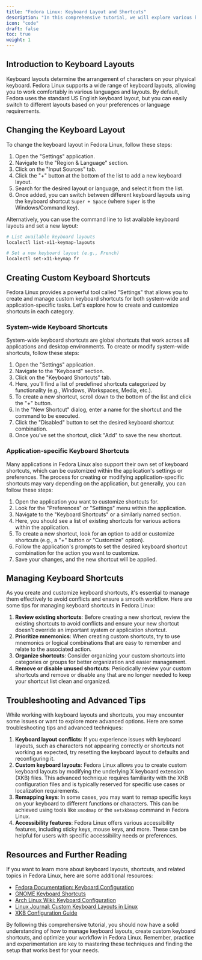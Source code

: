 ```yaml
---
title: "Fedora Linux: Keyboard Layout and Shortcuts"
description: "In this comprehensive tutorial, we will explore various keyboard layout options available in Fedora Linux and learn how to create custom keyboard shortcuts to streamline your workflow and increase productivity. We'll cover both system-wide and application-specific shortcuts, as well as how to modify existing shortcuts or create new ones tailored to your preferences."
icon: "code"
draft: false
toc: true
weight: 1
---
```


## Introduction to Keyboard Layouts

Keyboard layouts determine the arrangement of characters on your physical keyboard. Fedora Linux supports a wide range of keyboard layouts, allowing you to work comfortably in various languages and layouts. By default, Fedora uses the standard US English keyboard layout, but you can easily switch to different layouts based on your preferences or language requirements.

## Changing the Keyboard Layout

To change the keyboard layout in Fedora Linux, follow these steps:

1. Open the "Settings" application.
2. Navigate to the "Region & Language" section.
3. Click on the "Input Sources" tab.
4. Click the "+" button at the bottom of the list to add a new keyboard layout.
5. Search for the desired layout or language, and select it from the list.
6. Once added, you can switch between different keyboard layouts using the keyboard shortcut `Super + Space` (where `Super` is the Windows/Command key).

Alternatively, you can use the command line to list available keyboard layouts and set a new layout:

```bash
# List available keyboard layouts
localectl list-x11-keymap-layouts

# Set a new keyboard layout (e.g., French)
localectl set-x11-keymap fr
```

## Creating Custom Keyboard Shortcuts

Fedora Linux provides a powerful tool called "Settings" that allows you to create and manage custom keyboard shortcuts for both system-wide and application-specific tasks. Let's explore how to create and customize shortcuts in each category.

### System-wide Keyboard Shortcuts

System-wide keyboard shortcuts are global shortcuts that work across all applications and desktop environments. To create or modify system-wide shortcuts, follow these steps:

1. Open the "Settings" application.
2. Navigate to the "Keyboard" section.
3. Click on the "Keyboard Shortcuts" tab.
4. Here, you'll find a list of predefined shortcuts categorized by functionality (e.g., Windows, Workspaces, Media, etc.).
5. To create a new shortcut, scroll down to the bottom of the list and click the "+" button.
6. In the "New Shortcut" dialog, enter a name for the shortcut and the command to be executed.
7. Click the "Disabled" button to set the desired keyboard shortcut combination.
8. Once you've set the shortcut, click "Add" to save the new shortcut.

### Application-specific Keyboard Shortcuts

Many applications in Fedora Linux also support their own set of keyboard shortcuts, which can be customized within the application's settings or preferences. The process for creating or modifying application-specific shortcuts may vary depending on the application, but generally, you can follow these steps:

1. Open the application you want to customize shortcuts for.
2. Look for the "Preferences" or "Settings" menu within the application.
3. Navigate to the "Keyboard Shortcuts" or a similarly named section.
4. Here, you should see a list of existing shortcuts for various actions within the application.
5. To create a new shortcut, look for an option to add or customize shortcuts (e.g., a "+" button or "Customize" option).
6. Follow the application's prompts to set the desired keyboard shortcut combination for the action you want to customize.
7. Save your changes, and the new shortcut will be applied.

## Managing Keyboard Shortcuts

As you create and customize keyboard shortcuts, it's essential to manage them effectively to avoid conflicts and ensure a smooth workflow. Here are some tips for managing keyboard shortcuts in Fedora Linux:

1. **Review existing shortcuts**: Before creating a new shortcut, review the existing shortcuts to avoid conflicts and ensure your new shortcut doesn't override an important system or application shortcut.
2. **Prioritize mnemonics**: When creating custom shortcuts, try to use mnemonics or logical combinations that are easy to remember and relate to the associated action.
3. **Organize shortcuts**: Consider organizing your custom shortcuts into categories or groups for better organization and easier management.
4. **Remove or disable unused shortcuts**: Periodically review your custom shortcuts and remove or disable any that are no longer needed to keep your shortcut list clean and organized.

## Troubleshooting and Advanced Tips

While working with keyboard layouts and shortcuts, you may encounter some issues or want to explore more advanced options. Here are some troubleshooting tips and advanced techniques:

1. **Keyboard layout conflicts**: If you experience issues with keyboard layouts, such as characters not appearing correctly or shortcuts not working as expected, try resetting the keyboard layout to defaults and reconfiguring it.
2. **Custom keyboard layouts**: Fedora Linux allows you to create custom keyboard layouts by modifying the underlying X keyboard extension (XKB) files. This advanced technique requires familiarity with the XKB configuration files and is typically reserved for specific use cases or localization requirements.
3. **Remapping keys**: In some cases, you may want to remap specific keys on your keyboard to different functions or characters. This can be achieved using tools like `xmodmap` or the `setxkbmap` command in Fedora Linux.
4. **Accessibility features**: Fedora Linux offers various accessibility features, including sticky keys, mouse keys, and more. These can be helpful for users with specific accessibility needs or preferences.

## Resources and Further Reading

If you want to learn more about keyboard layouts, shortcuts, and related topics in Fedora Linux, here are some additional resources:

- [Fedora Documentation: Keyboard Configuration](https://docs.fedoraproject.org/en-US/fedora/latest/install-guide/install/Preparing_for_Install/#keyboard-configuration)
- [GNOME Keyboard Shortcuts](https://help.gnome.org/users/gnome-help/stable/keyboard-shortcuts-set.html.en)
- [Arch Linux Wiki: Keyboard Configuration](https://wiki.archlinux.org/index.php/Keyboard_configuration_in_Xorg)
- [Linux Journal: Custom Keyboard Layouts in Linux](https://www.linuxjournal.com/content/creating-custom-keyboard-layouts-x-window-system)
- [XKB Configuration Guide](https://www.charvolant.org/doug/xkb/html/index.html)

By following this comprehensive tutorial, you should now have a solid understanding of how to manage keyboard layouts, create custom keyboard shortcuts, and optimize your workflow in Fedora Linux. Remember, practice and experimentation are key to mastering these techniques and finding the setup that works best for your needs.